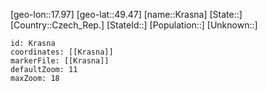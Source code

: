 ﻿---
location: [49.47,17.97]
mapzoom: [7,12] 
mapmarker: city 
type: City
tags:
- geo/City


SpocWebEntityId: 31621
isDeleted: false
confidential: public

---
[geo-lon::17.97]
[geo-lat::49.47]
[name::Krasna]
[State::]
[Country::Czech_Rep.]
[StateId::]
[Population::]
[Unknown::]


```leaflet
id: Krasna
coordinates: [[Krasna]]
markerFile: [[Krasna]]
defaultZoom: 11 
maxZoom: 18
```
